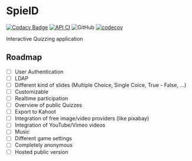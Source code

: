 # SpielD

[![Codacy Badge](https://api.codacy.com/project/badge/Grade/a45a265b8dd44e1b89d18e3f31d4a17d)](https://app.codacy.com/gh/Azorimor/spield?utm_source=github.com&utm_medium=referral&utm_content=Azorimor/spield&utm_campaign=Badge_Grade_Settings)
[![API CI](https://github.com/Azorimor/spield/actions/workflows/api.yml/badge.svg?branch=master)](https://github.com/Azorimor/spield/actions/workflows/api.yml)
![GitHub](https://img.shields.io/github/license/azorimor/spield)
[![codecov](https://codecov.io/gh/Azorimor/spield/branch/master/graph/badge.svg?token=TRC2HYO2P5)](https://codecov.io/gh/Azorimor/spield)

Interactive Quizzing application

## Roadmap
- [ ] User Authentication
- [ ] LDAP
- [ ] Different kind of slides (Multiple Choice, Single Coice, True - False, ...)
- [ ] Customizable
- [ ] Realtime participation
- [ ] Overview of public Quizzes
- [ ] Export to Kahoot
- [ ] Integration of free image/video providers (like pixabay)
- [ ] Integration of YouTube/Vimeo videos
- [ ] Music
- [ ] Different game settings
- [ ] Completely anonymous
- [ ] Hosted public version